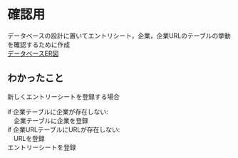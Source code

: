 # 確認用
データベースの設計に置いてエントリシート，企業，企業URLのテーブルの挙動を確認するために作成\
[データベースER図](esuits_db_er.pdf)

## わかったこと
新しくエントリーシートを登録する場合

if 企業テーブルに企業が存在しない:\
    &emsp;企業テーブルに企業を登録\
if 企業URLテーブルにURLが存在しない:\
    &emsp;URLを登録\
エントリーシートを登録


